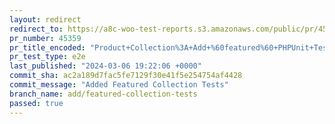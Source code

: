 ```yaml
---
layout: redirect
redirect_to: https://a8c-woo-test-reports.s3.amazonaws.com/public/pr/45359/e2e/index.html
pr_number: 45359
pr_title_encoded: "Product+Collection%3A+Add+%60featured%60+PHPUnit+Tests"
pr_test_type: e2e
last_published: "2024-03-06 19:22:06 +0000"
commit_sha: ac2a189d7fac5fe7129f30e41f5e254754af4428
commit_message: "Added Featured Collection Tests"
branch_name: add/featured-collection-tests
passed: true
---
```

